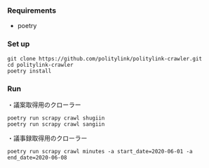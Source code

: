 ### Requirements
* poetry

### Set up
```
git clone https://github.com/politylink/politylink-crawler.git
cd politylink-crawler
poetry install
``` 

### Run

・議案取得用のクローラー
```shell script
poetry run scrapy crawl shugiin
poetry run scrapy crawl sangiin
```

・議事録取得用のクローラー
```shell script
poetry run scrapy crawl minutes -a start_date=2020-06-01 -a end_date=2020-06-08
```
